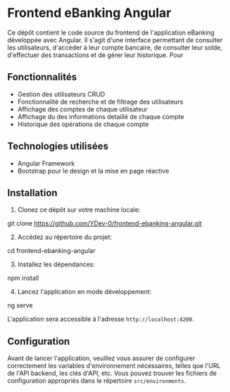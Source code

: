 # Frontend eBanking Angular

Ce dépôt contient le code source du frontend de l'application eBanking développée avec Angular. Il s'agit d'une interface permettant de consulter les utilisateurs, d'accéder à leur compte bancaire, de consulter leur solde, d'effectuer des transactions et de gérer leur historique.
Pour 

## Fonctionnalités

- Gestion des utilisateurs CRUD
- Fonctionnalité de recherche et de filtrage des utilisateurs
- Affichage des comptes de chaque utilisateur
- Affichage du des informations detaillé de chaque compte
- Historique des opérations de chaque compte

## Technologies utilisées

- Angular Framework
- Bootstrap pour le design et la mise en page réactive

## Installation

1. Clonez ce dépôt sur votre machine locale:

git clone https://github.com/YDev-0/frontend-ebanking-angular.git


2. Accédez au répertoire du projet:

cd frontend-ebanking-angular


3. Installez les dépendances:

npm install


4. Lancez l'application en mode développement:

ng serve


L'application sera accessible à l'adresse `http://localhost:4200`.

## Configuration

Avant de lancer l'application, veuillez vous assurer de configurer correctement les variables d'environnement nécessaires, telles que l'URL de l'API backend, les clés d'API, etc. Vous pouvez trouver les fichiers de configuration appropriés dans le répertoire `src/environments`.
